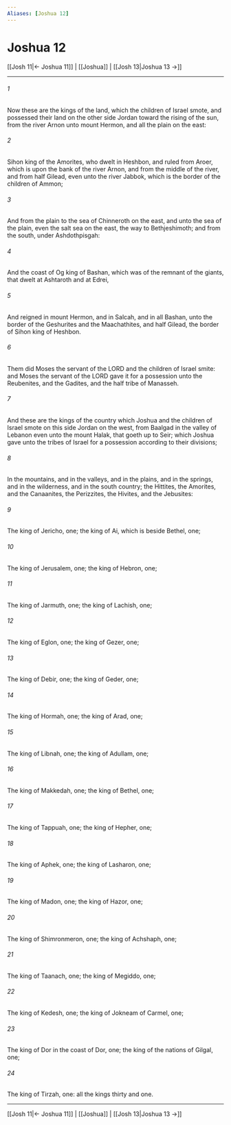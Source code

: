 ```yaml
---
Aliases: [Joshua 12]
---
```

# Joshua 12

[[Josh 11|← Joshua 11]] | [[Joshua]] | [[Josh 13|Joshua 13 →]]
***



###### 1 
Now these are the kings of the land, which the children of Israel smote, and possessed their land on the other side Jordan toward the rising of the sun, from the river Arnon unto mount Hermon, and all the plain on the east: 

###### 2 
Sihon king of the Amorites, who dwelt in Heshbon, and ruled from Aroer, which is upon the bank of the river Arnon, and from the middle of the river, and from half Gilead, even unto the river Jabbok, which is the border of the children of Ammon; 

###### 3 
And from the plain to the sea of Chinneroth on the east, and unto the sea of the plain, even the salt sea on the east, the way to Bethjeshimoth; and from the south, under Ashdothpisgah: 

###### 4 
And the coast of Og king of Bashan, which was of the remnant of the giants, that dwelt at Ashtaroth and at Edrei, 

###### 5 
And reigned in mount Hermon, and in Salcah, and in all Bashan, unto the border of the Geshurites and the Maachathites, and half Gilead, the border of Sihon king of Heshbon. 

###### 6 
Them did Moses the servant of the LORD and the children of Israel smite: and Moses the servant of the LORD gave it for a possession unto the Reubenites, and the Gadites, and the half tribe of Manasseh. 

###### 7 
And these are the kings of the country which Joshua and the children of Israel smote on this side Jordan on the west, from Baalgad in the valley of Lebanon even unto the mount Halak, that goeth up to Seir; which Joshua gave unto the tribes of Israel for a possession according to their divisions; 

###### 8 
In the mountains, and in the valleys, and in the plains, and in the springs, and in the wilderness, and in the south country; the Hittites, the Amorites, and the Canaanites, the Perizzites, the Hivites, and the Jebusites: 

###### 9 
The king of Jericho, one; the king of Ai, which is beside Bethel, one; 

###### 10 
The king of Jerusalem, one; the king of Hebron, one; 

###### 11 
The king of Jarmuth, one; the king of Lachish, one; 

###### 12 
The king of Eglon, one; the king of Gezer, one; 

###### 13 
The king of Debir, one; the king of Geder, one; 

###### 14 
The king of Hormah, one; the king of Arad, one; 

###### 15 
The king of Libnah, one; the king of Adullam, one; 

###### 16 
The king of Makkedah, one; the king of Bethel, one; 

###### 17 
The king of Tappuah, one; the king of Hepher, one; 

###### 18 
The king of Aphek, one; the king of Lasharon, one; 

###### 19 
The king of Madon, one; the king of Hazor, one; 

###### 20 
The king of Shimronmeron, one; the king of Achshaph, one; 

###### 21 
The king of Taanach, one; the king of Megiddo, one; 

###### 22 
The king of Kedesh, one; the king of Jokneam of Carmel, one; 

###### 23 
The king of Dor in the coast of Dor, one; the king of the nations of Gilgal, one; 

###### 24 
The king of Tirzah, one: all the kings thirty and one.

***
[[Josh 11|← Joshua 11]] | [[Joshua]] | [[Josh 13|Joshua 13 →]]
